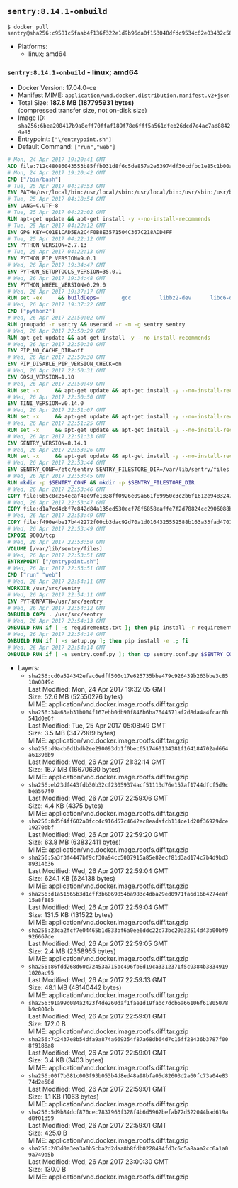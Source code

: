 ## `sentry:8.14.1-onbuild`

```console
$ docker pull sentry@sha256:c9581c5faab4f136f322e1d9b96da0f153048dfdc9534c62e03432c58c2f1ef4
```

-	Platforms:
	-	linux; amd64

### `sentry:8.14.1-onbuild` - linux; amd64

-	Docker Version: 17.04.0-ce
-	Manifest MIME: `application/vnd.docker.distribution.manifest.v2+json`
-	Total Size: **187.8 MB (187795931 bytes)**  
	(compressed transfer size, not on-disk size)
-	Image ID: `sha256:6bea200417b9a8eff70ffaf189f78e6fff5a561dfeb26dcd7e4ac7ad88424a45`
-	Entrypoint: `["\/entrypoint.sh"]`
-	Default Command: `["run","web"]`

```dockerfile
# Mon, 24 Apr 2017 19:20:41 GMT
ADD file:712c48086043553b85ffb031d8f6c5de857a2e53974df30cdfbc1e85c1b00a25 in / 
# Mon, 24 Apr 2017 19:20:42 GMT
CMD ["/bin/bash"]
# Tue, 25 Apr 2017 04:18:53 GMT
ENV PATH=/usr/local/bin:/usr/local/sbin:/usr/local/bin:/usr/sbin:/usr/bin:/sbin:/bin
# Tue, 25 Apr 2017 04:18:54 GMT
ENV LANG=C.UTF-8
# Tue, 25 Apr 2017 04:22:02 GMT
RUN apt-get update && apt-get install -y --no-install-recommends 		ca-certificates 		libgdbm3 		libsqlite3-0 		libssl1.0.0 	&& rm -rf /var/lib/apt/lists/*
# Tue, 25 Apr 2017 04:22:12 GMT
ENV GPG_KEY=C01E1CAD5EA2C4F0B8E3571504C367C218ADD4FF
# Tue, 25 Apr 2017 04:22:12 GMT
ENV PYTHON_VERSION=2.7.13
# Tue, 25 Apr 2017 04:22:13 GMT
ENV PYTHON_PIP_VERSION=9.0.1
# Wed, 26 Apr 2017 19:34:47 GMT
ENV PYTHON_SETUPTOOLS_VERSION=35.0.1
# Wed, 26 Apr 2017 19:34:48 GMT
ENV PYTHON_WHEEL_VERSION=0.29.0
# Wed, 26 Apr 2017 19:37:17 GMT
RUN set -ex 	&& buildDeps=' 		gcc 		libbz2-dev 		libc6-dev 		libdb-dev 		libgdbm-dev 		libncurses-dev 		libreadline-dev 		libsqlite3-dev 		libssl-dev 		make 		tcl-dev 		tk-dev 		wget 		xz-utils 		zlib1g-dev 	' 	&& apt-get update && apt-get install -y $buildDeps --no-install-recommends && rm -rf /var/lib/apt/lists/* 		&& wget -O python.tar.xz "https://www.python.org/ftp/python/${PYTHON_VERSION%%[a-z]*}/Python-$PYTHON_VERSION.tar.xz" 	&& wget -O python.tar.xz.asc "https://www.python.org/ftp/python/${PYTHON_VERSION%%[a-z]*}/Python-$PYTHON_VERSION.tar.xz.asc" 	&& export GNUPGHOME="$(mktemp -d)" 	&& gpg --keyserver ha.pool.sks-keyservers.net --recv-keys "$GPG_KEY" 	&& gpg --batch --verify python.tar.xz.asc python.tar.xz 	&& rm -r "$GNUPGHOME" python.tar.xz.asc 	&& mkdir -p /usr/src/python 	&& tar -xJC /usr/src/python --strip-components=1 -f python.tar.xz 	&& rm python.tar.xz 		&& cd /usr/src/python 	&& ./configure 		--enable-shared 		--enable-unicode=ucs4 	&& make -j$(nproc) 	&& make install 	&& ldconfig 			&& wget -O /tmp/get-pip.py 'https://bootstrap.pypa.io/get-pip.py' 		&& python2 /tmp/get-pip.py "pip==$PYTHON_PIP_VERSION" 		&& rm /tmp/get-pip.py 	&& pip install --no-cache-dir --upgrade --force-reinstall 		"pip==$PYTHON_PIP_VERSION" 		"setuptools==$PYTHON_SETUPTOOLS_VERSION" 		"wheel==$PYTHON_WHEEL_VERSION" 		&& find /usr/local -depth 		\( 			\( -type d -a -name test -o -name tests \) 			-o 			\( -type f -a -name '*.pyc' -o -name '*.pyo' \) 		\) -exec rm -rf '{}' + 	&& apt-get purge -y --auto-remove $buildDeps 	&& rm -rf /usr/src/python ~/.cache
# Wed, 26 Apr 2017 19:37:22 GMT
CMD ["python2"]
# Wed, 26 Apr 2017 22:50:02 GMT
RUN groupadd -r sentry && useradd -r -m -g sentry sentry
# Wed, 26 Apr 2017 22:50:29 GMT
RUN apt-get update && apt-get install -y --no-install-recommends         gcc         git         libffi-dev         libjpeg-dev         libpq-dev         libxml2-dev         libxslt-dev         libyaml-dev     && rm -rf /var/lib/apt/lists/*
# Wed, 26 Apr 2017 22:50:30 GMT
ENV PIP_NO_CACHE_DIR=off
# Wed, 26 Apr 2017 22:50:30 GMT
ENV PIP_DISABLE_PIP_VERSION_CHECK=on
# Wed, 26 Apr 2017 22:50:31 GMT
ENV GOSU_VERSION=1.10
# Wed, 26 Apr 2017 22:50:49 GMT
RUN set -x     && apt-get update && apt-get install -y --no-install-recommends wget && rm -rf /var/lib/apt/lists/*     && wget -O /usr/local/bin/gosu "https://github.com/tianon/gosu/releases/download/$GOSU_VERSION/gosu-$(dpkg --print-architecture)"     && wget -O /usr/local/bin/gosu.asc "https://github.com/tianon/gosu/releases/download/$GOSU_VERSION/gosu-$(dpkg --print-architecture).asc"     && export GNUPGHOME="$(mktemp -d)"     && gpg --keyserver ha.pool.sks-keyservers.net --recv-keys B42F6819007F00F88E364FD4036A9C25BF357DD4     && gpg --batch --verify /usr/local/bin/gosu.asc /usr/local/bin/gosu     && rm -r "$GNUPGHOME" /usr/local/bin/gosu.asc     && chmod +x /usr/local/bin/gosu     && gosu nobody true     && apt-get purge -y --auto-remove wget
# Wed, 26 Apr 2017 22:50:50 GMT
ENV TINI_VERSION=v0.14.0
# Wed, 26 Apr 2017 22:51:07 GMT
RUN set -x     && apt-get update && apt-get install -y --no-install-recommends wget && rm -rf /var/lib/apt/lists/*     && wget -O /usr/local/bin/tini "https://github.com/krallin/tini/releases/download/$TINI_VERSION/tini"     && wget -O /usr/local/bin/tini.asc "https://github.com/krallin/tini/releases/download/$TINI_VERSION/tini.asc"     && export GNUPGHOME="$(mktemp -d)"     && gpg --keyserver ha.pool.sks-keyservers.net --recv-keys 6380DC428747F6C393FEACA59A84159D7001A4E5     && gpg --batch --verify /usr/local/bin/tini.asc /usr/local/bin/tini     && rm -r "$GNUPGHOME" /usr/local/bin/tini.asc     && chmod +x /usr/local/bin/tini     && tini -h     && apt-get purge -y --auto-remove wget
# Wed, 26 Apr 2017 22:51:25 GMT
RUN set -x     && apt-get update && apt-get install -y --no-install-recommends make && rm -rf /var/lib/apt/lists/*     && pip install librabbitmq==1.6.1     && python -c 'import librabbitmq'     && apt-get purge -y --auto-remove make
# Wed, 26 Apr 2017 22:51:33 GMT
ENV SENTRY_VERSION=8.14.1
# Wed, 26 Apr 2017 22:53:26 GMT
RUN set -x     && apt-get update && apt-get install -y --no-install-recommends wget g++ && rm -rf /var/lib/apt/lists/*     && mkdir -p /usr/src/sentry     && wget -O /usr/src/sentry/sentry-${SENTRY_VERSION}-py27-none-any.whl "https://github.com/getsentry/sentry/releases/download/${SENTRY_VERSION}/sentry-${SENTRY_VERSION}-py27-none-any.whl"     && wget -O /usr/src/sentry/sentry-${SENTRY_VERSION}-py27-none-any.whl.asc "https://github.com/getsentry/sentry/releases/download/${SENTRY_VERSION}/sentry-${SENTRY_VERSION}-py27-none-any.whl.asc"     && wget -O /usr/src/sentry/sentry_plugins-${SENTRY_VERSION}-py2.py3-none-any.whl "https://github.com/getsentry/sentry/releases/download/${SENTRY_VERSION}/sentry_plugins-${SENTRY_VERSION}-py2.py3-none-any.whl"     && wget -O /usr/src/sentry/sentry_plugins-${SENTRY_VERSION}-py2.py3-none-any.whl.asc "https://github.com/getsentry/sentry/releases/download/${SENTRY_VERSION}/sentry_plugins-${SENTRY_VERSION}-py2.py3-none-any.whl.asc"     && export GNUPGHOME="$(mktemp -d)"     && gpg --keyserver ha.pool.sks-keyservers.net --recv-keys D8749766A66DD714236A932C3B2D400CE5BBCA60     && gpg --batch --verify /usr/src/sentry/sentry-${SENTRY_VERSION}-py27-none-any.whl.asc /usr/src/sentry/sentry-${SENTRY_VERSION}-py27-none-any.whl     && gpg --batch --verify /usr/src/sentry/sentry_plugins-${SENTRY_VERSION}-py2.py3-none-any.whl.asc /usr/src/sentry/sentry_plugins-${SENTRY_VERSION}-py2.py3-none-any.whl     && pip install         /usr/src/sentry/sentry-${SENTRY_VERSION}-py27-none-any.whl         /usr/src/sentry/sentry_plugins-${SENTRY_VERSION}-py2.py3-none-any.whl     && sentry --help     && sentry plugins list     && rm -r "$GNUPGHOME" /usr/src/sentry     && apt-get purge -y --auto-remove wget g++
# Wed, 26 Apr 2017 22:53:44 GMT
ENV SENTRY_CONF=/etc/sentry SENTRY_FILESTORE_DIR=/var/lib/sentry/files
# Wed, 26 Apr 2017 22:53:45 GMT
RUN mkdir -p $SENTRY_CONF && mkdir -p $SENTRY_FILESTORE_DIR
# Wed, 26 Apr 2017 22:53:46 GMT
COPY file:6b5c0c264ecaf40e9fe1838ff0926e09a661f89950c3c2b6f1612e948324733d in /etc/sentry/ 
# Wed, 26 Apr 2017 22:53:47 GMT
COPY file:d1a7cd4cbf7c842d84a135ed530ecf78f6858eaffe7f2d78824cc2906088bdd1 in /etc/sentry/ 
# Wed, 26 Apr 2017 22:53:49 GMT
COPY file:f490e4be17b442272f00cb3dac92d70a1d0164325552588b163a33fad4701f18 in /entrypoint.sh 
# Wed, 26 Apr 2017 22:53:49 GMT
EXPOSE 9000/tcp
# Wed, 26 Apr 2017 22:53:50 GMT
VOLUME [/var/lib/sentry/files]
# Wed, 26 Apr 2017 22:53:51 GMT
ENTRYPOINT ["/entrypoint.sh"]
# Wed, 26 Apr 2017 22:53:51 GMT
CMD ["run" "web"]
# Wed, 26 Apr 2017 22:54:11 GMT
WORKDIR /usr/src/sentry
# Wed, 26 Apr 2017 22:54:11 GMT
ENV PYTHONPATH=/usr/src/sentry
# Wed, 26 Apr 2017 22:54:12 GMT
ONBUILD COPY . /usr/src/sentry
# Wed, 26 Apr 2017 22:54:13 GMT
ONBUILD RUN if [ -s requirements.txt ]; then pip install -r requirements.txt; fi
# Wed, 26 Apr 2017 22:54:14 GMT
ONBUILD RUN if [ -s setup.py ]; then pip install -e .; fi
# Wed, 26 Apr 2017 22:54:14 GMT
ONBUILD RUN if [ -s sentry.conf.py ]; then cp sentry.conf.py $SENTRY_CONF/; fi 	&& if [ -s config.yml ]; then cp config.yml $SENTRY_CONF/; fi
```

-	Layers:
	-	`sha256:cd0a524342efac6edff500c17e625735bbe479c926439b263bbe3c8518a0849c`  
		Last Modified: Mon, 24 Apr 2017 19:32:05 GMT  
		Size: 52.6 MB (52550276 bytes)  
		MIME: application/vnd.docker.image.rootfs.diff.tar.gzip
	-	`sha256:34a63ab31b004f167ebb0db90f846b6ba7644571af2d8da4a4fcac0b541d0e6f`  
		Last Modified: Tue, 25 Apr 2017 05:08:49 GMT  
		Size: 3.5 MB (3477989 bytes)  
		MIME: application/vnd.docker.image.rootfs.diff.tar.gzip
	-	`sha256:d9acb0d1bdb2ee290093db1f0bec6517460134381f164184702ad664a6139bb9`  
		Last Modified: Wed, 26 Apr 2017 21:32:14 GMT  
		Size: 16.7 MB (16670630 bytes)  
		MIME: application/vnd.docker.image.rootfs.diff.tar.gzip
	-	`sha256:eb23df443fdb30b32cf23059374acf51113d76e157af1744dfcf5d9cbea567f0`  
		Last Modified: Wed, 26 Apr 2017 22:59:06 GMT  
		Size: 4.4 KB (4375 bytes)  
		MIME: application/vnd.docker.image.rootfs.diff.tar.gzip
	-	`sha256:8d5f4ff602a0fcc4c916d57c4642ac8eadafcb114ce1d20f36929dce19270bbf`  
		Last Modified: Wed, 26 Apr 2017 22:59:20 GMT  
		Size: 63.8 MB (63832411 bytes)  
		MIME: application/vnd.docker.image.rootfs.diff.tar.gzip
	-	`sha256:5a3f3f4447bf9cf30a94cc5007915a85e82ecf81d3ad174c7b4d9bd389314b36`  
		Last Modified: Wed, 26 Apr 2017 22:59:04 GMT  
		Size: 624.1 KB (624138 bytes)  
		MIME: application/vnd.docker.image.rootfs.diff.tar.gzip
	-	`sha256:d1a51565b3d1cff3b6069854ba983c4dba29ed0971fa6d16b4274eaf15a8f885`  
		Last Modified: Wed, 26 Apr 2017 22:59:04 GMT  
		Size: 131.5 KB (131522 bytes)  
		MIME: application/vnd.docker.image.rootfs.diff.tar.gzip
	-	`sha256:23ca2fcf7e04465b1d833bf6a0ee6ddc22c73bc20a32514d43b00bf9926667de`  
		Last Modified: Wed, 26 Apr 2017 22:59:05 GMT  
		Size: 2.4 MB (2358955 bytes)  
		MIME: application/vnd.docker.image.rootfs.diff.tar.gzip
	-	`sha256:86fdd268d60c72453a715bc496fb8d19ca3312371f5c9384b38349191020ac95`  
		Last Modified: Wed, 26 Apr 2017 22:59:13 GMT  
		Size: 48.1 MB (48140442 bytes)  
		MIME: application/vnd.docker.image.rootfs.diff.tar.gzip
	-	`sha256:91a99c084a2423f4de260daf1fae1d19fabc7dcb6a66106f61805078b9c801db`  
		Last Modified: Wed, 26 Apr 2017 22:59:01 GMT  
		Size: 172.0 B  
		MIME: application/vnd.docker.image.rootfs.diff.tar.gzip
	-	`sha256:7c2437e8b54dfa9a874a669354f87a68db64d7c16ff28436b3787f008f9188a8`  
		Last Modified: Wed, 26 Apr 2017 22:59:01 GMT  
		Size: 3.4 KB (3403 bytes)  
		MIME: application/vnd.docker.image.rootfs.diff.tar.gzip
	-	`sha256:00f7b381c003f93b053b4d8ed48a98bfa05d82603d2a60fc73a04e8374d2e58d`  
		Last Modified: Wed, 26 Apr 2017 22:59:01 GMT  
		Size: 1.1 KB (1063 bytes)  
		MIME: application/vnd.docker.image.rootfs.diff.tar.gzip
	-	`sha256:5d9b84dcf870cec7837963f328f4b6d5962befab72d522044bad619ad8f01d59`  
		Last Modified: Wed, 26 Apr 2017 22:59:01 GMT  
		Size: 425.0 B  
		MIME: application/vnd.docker.image.rootfs.diff.tar.gzip
	-	`sha256:203d0a3ea3a0b5cba2d2daa8b8fdb0228494fd3c6c5a8aaa2cc6a1a09a749a5b`  
		Last Modified: Wed, 26 Apr 2017 23:00:30 GMT  
		Size: 130.0 B  
		MIME: application/vnd.docker.image.rootfs.diff.tar.gzip
